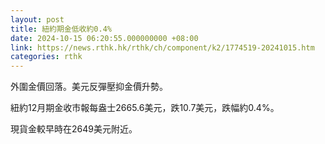 ```yaml
---
layout: post
title: 紐約期金低收約0.4%
date: 2024-10-15 06:20:55.000000000 +08:00
link: https://news.rthk.hk/rthk/ch/component/k2/1774519-20241015.htm
categories: rthk
---
```


外圍金價回落。美元反彈壓抑金價升勢。

紐約12月期金收市報每盎士2665.6美元，跌10.7美元，跌幅約0.4%。

現貨金較早時在2649美元附近。
